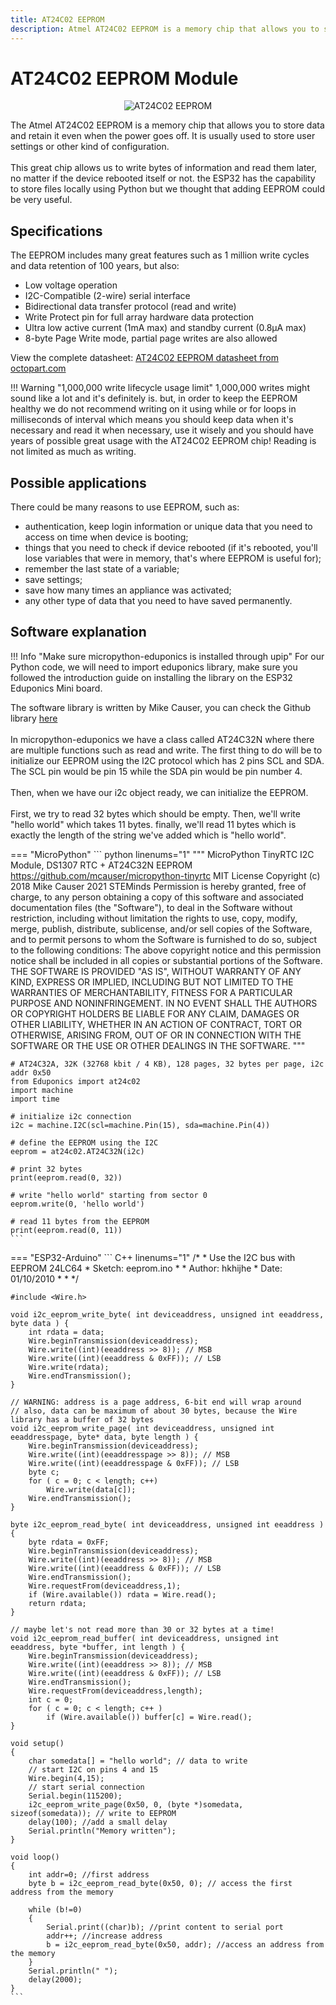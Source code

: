 ```yaml
---
title: AT24C02 EEPROM
description: Atmel AT24C02 EEPROM is a memory chip that allows you to store data and retain it even when the power goes off. It is usually used to store user settings or other kind of configuration. This great chip allows us to write bytes of information and read them later, no matter if the device rebooted itself or not.
---
```


# AT24C02 EEPROM Module

<p align="center">
  <img src="/images/kits/eduponics_mini/AT24C02_EEPROM.jpeg" alt="AT24C02 EEPROM">
</p>

The Atmel AT24C02 EEPROM is a memory chip that allows you to store data and retain it even when the power goes off. It is usually used to store user settings or other kind of configuration.
<br/><br/>
This great chip allows us to write bytes of information and read them later, no matter if the device rebooted itself or not.
the ESP32 has the capability to store files locally using Python but we thought that adding EEPROM could be very useful.

## Specifications

The EEPROM includes many great features such as 1 million write cycles and data retention of 100 years, but also:

* Low voltage operation
* I2C-Compatible (2-wire) serial interface
* Bidirectional data transfer protocol (read and write)
* Write Protect pin for full array hardware data protection
* Ultra low active current (1mA max) and standby current (0.8μA max)
* 8-byte Page Write mode, partial page writes are also allowed

View the complete datasheet: [AT24C02 EEPROM datasheet from octopart.com](https://datasheet.octopart.com/AT24C02D-XHM-T-Microchip-datasheet-25361987.pdf)

!!! Warning "1,000,000 write lifecycle usage limit"
    1,000,000 writes might sound like a lot and it's definitely is. but, in order to keep the EEPROM healthy we do not recommend writing on it using while or for loops in milliseconds of interval which means you should keep data when it's necessary and read it when necessary, use it wisely and you should have years of possible great usage with the AT24C02 EEPROM chip!
    Reading is not limited as much as writing.

## Possible applications

There could be many reasons to use EEPROM, such as:

* authentication, keep login information or unique data that you need to access on time when device is booting;
* things that you need to check if device rebooted (if it's rebooted, you'll lose variables that were in memory, that's where EEPROM is useful for);
* remember the last state of a variable;
* save settings;
* save how many times an appliance was activated;
* any other type of data that you need to have saved permanently.

## Software explanation

!!! Info "Make sure micropython-eduponics is installed through upip"
    For our Python code, we will need to import eduponics library, make sure you followed the introduction guide on installing the library on the ESP32 Eduponics Mini board.

The software library is written by Mike Causer, you can check the Github library [here](https://github.com/mcauser/micropython-tinyrtc)
<br/><br/>
In micropython-eduponics we have a class called AT24C32N where there are multiple functions such as read and write.
The first thing to do will be to initialize our EEPROM using the I2C protocol which has 2 pins SCL and SDA.
The SCL pin would be pin 15 while the SDA pin would be pin number 4.
<br/><br/>
Then, when we have our i2c object ready, we can initialize the EEPROM.
<br/><br/>
First, we try to read 32 bytes which should be empty. Then, we'll write "hello world" which takes 11 bytes.
finally, we'll read 11 bytes which is exactly the length of the string we've added which is "hello world".

=== "MicroPython"
    ``` python linenums="1"
    """
    MicroPython TinyRTC I2C Module, DS1307 RTC + AT24C32N EEPROM
    https://github.com/mcauser/micropython-tinyrtc
    MIT License
    Copyright (c) 2018 Mike Causer
                  2021 STEMinds
    Permission is hereby granted, free of charge, to any person obtaining a copy
    of this software and associated documentation files (the "Software"), to deal
    in the Software without restriction, including without limitation the rights
    to use, copy, modify, merge, publish, distribute, sublicense, and/or sell
    copies of the Software, and to permit persons to whom the Software is
    furnished to do so, subject to the following conditions:
    The above copyright notice and this permission notice shall be included in all
    copies or substantial portions of the Software.
    THE SOFTWARE IS PROVIDED "AS IS", WITHOUT WARRANTY OF ANY KIND, EXPRESS OR
    IMPLIED, INCLUDING BUT NOT LIMITED TO THE WARRANTIES OF MERCHANTABILITY,
    FITNESS FOR A PARTICULAR PURPOSE AND NONINFRINGEMENT. IN NO EVENT SHALL THE
    AUTHORS OR COPYRIGHT HOLDERS BE LIABLE FOR ANY CLAIM, DAMAGES OR OTHER
    LIABILITY, WHETHER IN AN ACTION OF CONTRACT, TORT OR OTHERWISE, ARISING FROM,
    OUT OF OR IN CONNECTION WITH THE SOFTWARE OR THE USE OR OTHER DEALINGS IN THE
    SOFTWARE.
    """

    # AT24C32A, 32K (32768 kbit / 4 KB), 128 pages, 32 bytes per page, i2c addr 0x50
    from Eduponics import at24c02
    import machine
    import time

    # initialize i2c connection
    i2c = machine.I2C(scl=machine.Pin(15), sda=machine.Pin(4))

    # define the EEPROM using the I2C
    eeprom = at24c02.AT24C32N(i2c)

    # print 32 bytes
    print(eeprom.read(0, 32))

    # write "hello world" starting from sector 0
    eeprom.write(0, 'hello world')

    # read 11 bytes from the EEPROM
    print(eeprom.read(0, 11))
    ```
=== "ESP32-Arduino"
    ``` C++ linenums="1"
    /*
      *  Use the I2C bus with EEPROM 24LC64
      *  Sketch:    eeprom.ino
      *
      *  Author: hkhijhe
      *  Date: 01/10/2010
      *
      *
      */

    #include <Wire.h>

    void i2c_eeprom_write_byte( int deviceaddress, unsigned int eeaddress, byte data ) {
        int rdata = data;
        Wire.beginTransmission(deviceaddress);
        Wire.write((int)(eeaddress >> 8)); // MSB
        Wire.write((int)(eeaddress & 0xFF)); // LSB
        Wire.write(rdata);
        Wire.endTransmission();
    }

    // WARNING: address is a page address, 6-bit end will wrap around
    // also, data can be maximum of about 30 bytes, because the Wire library has a buffer of 32 bytes
    void i2c_eeprom_write_page( int deviceaddress, unsigned int eeaddresspage, byte* data, byte length ) {
        Wire.beginTransmission(deviceaddress);
        Wire.write((int)(eeaddresspage >> 8)); // MSB
        Wire.write((int)(eeaddresspage & 0xFF)); // LSB
        byte c;
        for ( c = 0; c < length; c++)
            Wire.write(data[c]);
        Wire.endTransmission();
    }

    byte i2c_eeprom_read_byte( int deviceaddress, unsigned int eeaddress ) {
        byte rdata = 0xFF;
        Wire.beginTransmission(deviceaddress);
        Wire.write((int)(eeaddress >> 8)); // MSB
        Wire.write((int)(eeaddress & 0xFF)); // LSB
        Wire.endTransmission();
        Wire.requestFrom(deviceaddress,1);
        if (Wire.available()) rdata = Wire.read();
        return rdata;
    }

    // maybe let's not read more than 30 or 32 bytes at a time!
    void i2c_eeprom_read_buffer( int deviceaddress, unsigned int eeaddress, byte *buffer, int length ) {
        Wire.beginTransmission(deviceaddress);
        Wire.write((int)(eeaddress >> 8)); // MSB
        Wire.write((int)(eeaddress & 0xFF)); // LSB
        Wire.endTransmission();
        Wire.requestFrom(deviceaddress,length);
        int c = 0;
        for ( c = 0; c < length; c++ )
            if (Wire.available()) buffer[c] = Wire.read();
    }

    void setup()
    {
        char somedata[] = "hello world"; // data to write
        // start I2C on pins 4 and 15
        Wire.begin(4,15);
        // start serial connection
        Serial.begin(115200);
        i2c_eeprom_write_page(0x50, 0, (byte *)somedata, sizeof(somedata)); // write to EEPROM
        delay(100); //add a small delay
        Serial.println("Memory written");
    }

    void loop()
    {
        int addr=0; //first address
        byte b = i2c_eeprom_read_byte(0x50, 0); // access the first address from the memory

        while (b!=0)
        {
            Serial.print((char)b); //print content to serial port
            addr++; //increase address
            b = i2c_eeprom_read_byte(0x50, addr); //access an address from the memory
        }
        Serial.println(" ");
        delay(2000);
    }
    ```

